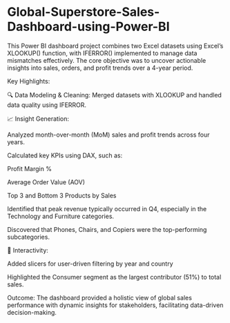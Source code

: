 # Global-Superstore-Sales-Dashboard-using-Power-BI

This Power BI dashboard project combines two Excel datasets using Excel’s XLOOKUP() function, with IFERROR() implemented to manage data mismatches effectively. The core objective was to uncover actionable insights into sales, orders, and profit trends over a 4-year period.

Key Highlights:

🔍 Data Modeling & Cleaning: Merged datasets with XLOOKUP and handled data quality using IFERROR.

📈 Insight Generation:

Analyzed month-over-month (MoM) sales and profit trends across four years.

Calculated key KPIs using DAX, such as:

Profit Margin %

Average Order Value (AOV)

Top 3 and Bottom 3 Products by Sales

Identified that peak revenue typically occurred in Q4, especially in the Technology and Furniture categories.

Discovered that Phones, Chairs, and Copiers were the top-performing subcategories.

🎯 Interactivity:

Added slicers for user-driven filtering by year and country

Highlighted the Consumer segment as the largest contributor (51%) to total sales.

Outcome: The dashboard provided a holistic view of global sales performance with dynamic insights for stakeholders, facilitating data-driven decision-making.
